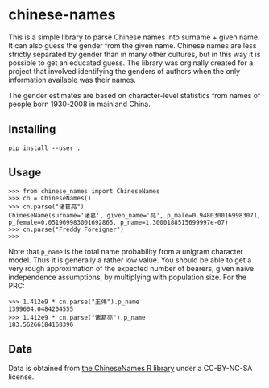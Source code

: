 # chinese-names

This is a simple library to parse Chinese names into surname + given name.
It can also guess the gender from the given name. Chinese names are less
strictly separated by gender than in many other cultures, but in this way it
is possible to get an educated guess. The library was orginally created for a
project that involved identifying the genders of authors when the only
information available was their names.

The gender estimates are based on character-level statistics from names of
people born 1930-2008 in mainland China.

## Installing

    pip install --user .

## Usage

    >>> from chinese_names import ChineseNames
    >>> cn = ChineseNames()
    >>> cn.parse("诸葛亮")
    ChineseName(surname='诸葛', given_name='亮', p_male=0.9480300169983071, p_female=0.051969983001692865, p_name=1.3000188515699997e-07)
    >>> cn.parse("Freddy Foreigner")
    >>>

Note that `p_name` is the total name probability from a unigram character
model. Thus it is generally a rather low value. You should be able to get a
very rough approximation of the expected number of bearers, given naive
independence assumptions, by multiplying with population size. For the PRC:

    >>> 1.412e9 * cn.parse("王伟").p_name
    1399604.0484204555
    >>> 1.412e9 * cn.parse("诸葛亮").p_name
    183.56266184168396

## Data

Data is obtained from [the ChineseNames R library]([https://github.com/psychbruce/ChineseNames]) under a CC-BY-NC-SA license.

